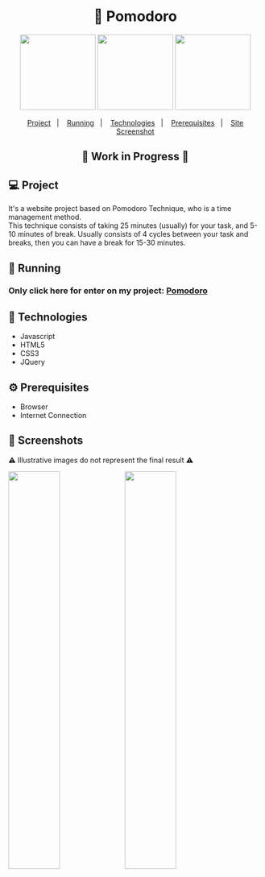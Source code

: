 <h1 align="center">
    🍅 Pomodoro
</h1>

<div align="center">
    <img height="150px" width="150px" src="assets/img/pomodoro.ico"></img>
    <img height="150px" src="https://github-readme-stats.vercel.app/api/pin/?username=ernstbeckerneto&repo=pomodoro&layout=compact&theme=react&hide_border=true&bg_color=0D1117&title_color=ff0043&icon_color=ff0043">
    <img height="150px" width="150px" src="https://cdn.jsdelivr.net/gh/devicons/devicon/icons/javascript/javascript-original.svg">
</div>


<p align="center">
    <a href="#-project">Project</a>&nbsp;&nbsp;&nbsp;|&nbsp;&nbsp;&nbsp;
    <a href="#-running">Running</a>&nbsp;&nbsp;&nbsp;|&nbsp;&nbsp;&nbsp;
    <a href="#-technologies">Technologies</a>&nbsp;&nbsp;&nbsp;|&nbsp;&nbsp;&nbsp;
    <a href="#-prerequisites">Prerequisites</a>&nbsp;&nbsp;&nbsp;|&nbsp;&nbsp;&nbsp;
    <a href="#-screenshots">Site Screenshot</a>
</p>

<div>
    <h2 align="center">
        🚧  Work in Progress  🚧
    </h2>
</div>

<div>
    <h2>💻 Project</h2>
    <p>It's a website project based on Pomodoro Technique, who is a time management method.<br>
    This technique consists of taking 25 minutes (usually) for your task, and 5-10 minutes of break. Usually consists of 4 cycles between your task and breaks, then you can have a break for 15-30 minutes.</p>
</div>

<div>
    <h2>📗 Running</h2>
    <h3>
    Only click here for enter on my project:
    <a href="https://ernst-pomodoro.netlify.app/" rel="external" target="_blank">Pomodoro</a>
    </h3>
</div>

<div>
    <h2>🚀 Technologies</h2>
    <ul>
        <li>Javascript
        <li>HTML5
        <li>CSS3
        <li>JQuery
    </ul>
</div>

<div>
    <h2>⚙ Prerequisites</h2>
    <ul>
        <li>Browser
        <li>Internet Connection
    </ul>
</div>

<div>
<h2>📸 Screenshots</h2>
    <p>⚠️ Illustrative images do not represent the final result ⚠️</p>
    <img width="45%" height="45%" src="https://cdn.discordapp.com/attachments/1024524922531356745/1024524938381631548/unknown.png">
    <img width="45%" height="45%" src="https://cdn.discordapp.com/attachments/1024524922531356745/1024528935503007915/pomodoro.gif">
</div>
